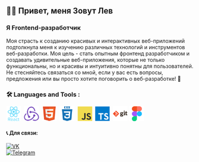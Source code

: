 ## :man_technologist: Привет, меня Зовут Лев
### Я Frontend-разработчик
Моя страсть к созданию красивых и интерактивных веб-приложений подтолкнула меня к изучению различных технологий и инструментов веб-разработки.
Моя цель - стать опытным фронтенд разработчиком и создавать удивительные веб-приложения, которые не только функциональны, но и красивы и интуитивно понятны для пользователей.
Не стесняйтесь связаться со мной, если у вас есть вопросы, предложения или вы просто хотите поговорить о веб-разработке! 🚀

### :hammer_and_wrench: Languages and Tools :
<div>
  <img src="https://github.com/devicons/devicon/blob/master/icons/react/react-original-wordmark.svg" title="React" alt="React" width="40" height="40"/>&nbsp;
  <img src="https://github.com/devicons/devicon/blob/master/icons/redux/redux-original.svg" title="Redux" alt="Redux " width="40" height="40"/>&nbsp;
  <img src="https://github.com/devicons/devicon/blob/master/icons/html5/html5-original.svg" title="HTML5" alt="HTML" width="40" height="40"/>&nbsp;
  <img src="https://github.com/devicons/devicon/blob/master/icons/css3/css3-plain-wordmark.svg"  title="CSS3" alt="CSS" width="40" height="40"/>&nbsp;
  <img src="https://github.com/devicons/devicon/blob/master/icons/javascript/javascript-original.svg" title="JavaScript" alt="JavaScript" width="40" height="40"/>&nbsp;
  <img src="https://github.com/devicons/devicon/blob/master/icons/typescript/typescript-original.svg" title="TypeScript" alt="TypeScript" width="40" height="40"/>&nbsp;
  <img src="https://github.com/devicons/devicon/blob/master/icons/git/git-original-wordmark.svg" title="Git" **alt="Git" width="40" height="40"/>
  <img src="https://github.com/devicons/devicon/blob/master/icons/figma/figma-original.svg" title="Figma" **alt="Figma" width="40" height="40"/>
</div>


#### 📞  Для связи:
<a href="https://vk.com/levsmirnov1999" target="_blank" rel="noreferrer"><img src="https://img.shields.io/badge/VK-blue?logo=VK" alt="VK"/></a>\
<a href="https://t.me/LaskaYolo" target="_blank" rel="noreferrer"><img src="https://img.shields.io/badge/Telegram-blue?logo=Telegram" alt="Telegram"/></a>
